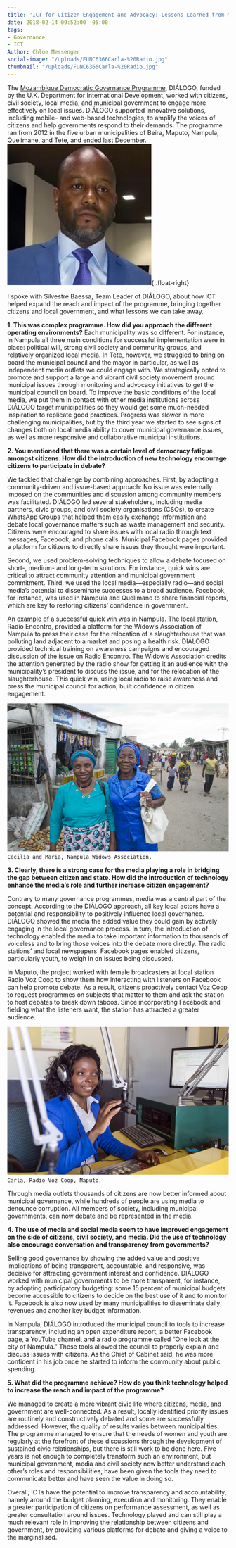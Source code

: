 ```yaml
---
title: 'ICT for Citizen Engagement and Advocacy: Lessons Learned from Mozambique DIÁLOGO'
date: 2018-02-14 09:52:00 -05:00
tags:
- Governance
- ICT
Author: Chloe Messenger
social-image: "/uploads/FUNC6366Carla-%20Radio.jpg"
thumbnail: "/uploads/FUNC6366Carla-%20Radio.jpg"
---
```


The [Mozambique Democratic Governance Programme](https://www.dai.com/our-work/projects/mozambique-democratic-governance-support-programme-dgsp), DIÁLOGO, funded by the U.K. Department for International Development, worked with citizens, civil society, local media, and municipal government to engage more effectively on local issues. DIÁLOGO supported innovative solutions, including mobile- and web-based technologies, to amplify the voices of citizens and help governments respond to their demands. The programme ran from 2012 in the five urban municipalities of Beira, Maputo, Nampula, Quelimane, and Tete, and ended last December.
![SIlvestre.jpg](/uploads/SIlvestre.jpg){:.float-right}

<!--more-->

I spoke with Silvestre Baessa, Team Leader of DIÁLOGO, about how ICT helped expand the reach and impact of the programme, bringing together citizens and local government, and what lessons we can take away.

**1. This was complex programme. How did you approach the different operating environments?**
Each municipality was so different. For instance, in Nampula all three main conditions for successful implementation were in place: political will, strong civil society and community groups, and relatively organized local media. In Tete, however, we struggled to bring on board the municipal council and the mayor in particular, as well as independent media outlets we could engage with. We strategically opted to promote and support a large and vibrant civil society movement around municipal issues through monitoring and advocacy initiatives to get the municipal council on board. To improve the basic conditions of the local media, we put them in contact with other media institutions across DIÁLOGO target municipalities so they would get some much-needed inspiration to replicate good practices. Progress was slower in more challenging municipalities, but by the third year we started to see signs of changes both on local media ability to cover municipal governance issues, as well as more responsive and collaborative municipal institutions.

**2. You mentioned that there was a certain level of democracy fatigue amongst citizens. How did the introduction of new technology encourage citizens to participate in debate?**

We tackled that challenge by combining approaches. First, by adopting a community-driven and issue-based approach: No issue was externally imposed on the communities and discussion among community members was facilitated. DIÁLOGO led several stakeholders, including media partners, civic groups, and civil society organisations (CSOs), to create WhatsApp Groups that helped them easily exchange information and debate local governance matters such as waste management and security. Citizens were encouraged to share issues with local radio through text messages, Facebook, and phone calls. Municipal Facebook pages provided a platform for citizens to directly share issues they thought were important.

Second, we used problem-solving techniques to allow a debate focused on short-, medium- and long-term solutions. For instance, quick wins are critical to attract community attention and municipal government commitment. Third, we used the local media—especially radio—and social media’s potential to disseminate successes to a broad audience. Facebook, for instance, was used in Nampula and Quelimane to share financial reports, which are key to restoring citizens’ confidence in government.

An example of a successful quick win was in Nampula. The local station, Radio Encontro, provided a platform for the Widow’s Association of Nampula to press their case for the relocation of a slaughterhouse that was polluting land adjacent to a market and posing a health risk. DIÁLOGO provided technical training on awareness campaigns and encouraged discussion of the issue on Radio Encontro. The Widow’s Association credits the attention generated by the radio show for getting it an audience with the municipality’s president to discuss the issue, and for the relocation of the slaughterhouse. This quick win, using local radio to raise awareness and press the municipal council for action, built confidence in citizen engagement.

![FUNC6183CeciliaandMaria-Widowsassoc.jpg](/uploads/FUNC6183CeciliaandMaria-Widowsassoc.jpg)
`Cecilia and Maria, Nampula Widows Association.`

**3. Clearly, there is a strong case for the media playing a role in bridging the gap between citizen and state. How did the introduction of technology enhance the media’s role and further increase citizen engagement?**

Contrary to many governance programmes, media was a central part of the concept. According to the DIÁLOGO approach, all key local actors have a potential and responsibility to positively influence local governance. DIÁLOGO showed the media the added value they could gain by actively engaging in the local governance process. In turn, the introduction of technology enabled the media to take important information to thousands of voiceless and to bring those voices into the debate more directly. The radio stations’ and local newspapers’ Facebook pages enabled citizens, particularly youth, to weigh in on issues being discussed.

In Maputo, the project worked with female broadcasters at local station Radio Voz Coop to show them how interacting with listeners on Facebook can help promote debate. As a result, citizens proactively contact Voz Coop to request programmes on subjects that matter to them and ask the station to host debates to break down taboos. Since incorporating Facebook and fielding what the listeners want, the station has attracted a greater audience.

![FUNC6366Carla-Radio.jpg](/uploads/FUNC6366Carla-Radio.jpg)
`Carla, Radio Voz Coop, Maputo.`

Through media outlets thousands of citizens are now better informed about municipal governance, while hundreds of people are using media to denounce corruption. All members of society, including municipal governments, can now debate and be represented in the media.

**4. The use of media and social media seem to have improved engagement on the side of citizens, civil society, and media. Did the use of technology also encourage conversation and transparency from governments?**

Selling good governance by showing the added value and positive implications of being transparent, accountable, and responsive, was decisive for attracting government interest and confidence. DIÁLOGO worked with municipal governments to be more transparent, for instance, by adopting participatory budgeting: some 15 percent of municipal budgets become accessible to citizens to decide on the best use of it and to monitor it. Facebook is also now used by many municipalities to disseminate daily revenues and another key budget information.

In Nampula, DIÁLOGO introduced the municipal council to tools to increase transparency, including an open expenditure report, a better Facebook page, a YouTube channel, and a radio programme called “One look at the city of Nampula.” These tools allowed the council to properly explain and discuss issues with citizens. As the Chief of Cabinet said, he was more confident in his job once he started to inform the community about public spending.

**5. What did the programme achieve? How do you think technology helped to increase the reach and impact of the programme?**

We managed to create a more vibrant civic life where citizens, media, and government are well-connected. As a result, locally identified priority issues are routinely and constructively debated and some are successfully addressed. However, the quality of results varies between municipalities. The programme managed to ensure that the needs of women and youth are regularly at the forefront of these discussions through the development of sustained civic relationships, but there is still work to be done here. Five years is not enough to completely transform such an environment, but municipal government, media and civil society now better understand each other’s roles and responsibilities, have been given the tools they need to communicate better and have seen the value in doing so.

Overall, ICTs have the potential to improve transparency and accountability, namely around the budget planning, execution and monitoring. They enable a greater participation of citizens on performance assessment, as well as greater consultation around issues. Technology played and can still play a much relevant role in improving the relationship between citizens and government, by providing various platforms for debate and giving a voice to the marginalised.